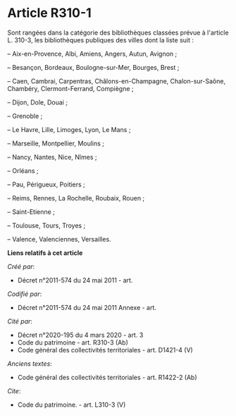# Article R310-1

Sont rangées dans la catégorie des bibliothèques classées prévue à l'article L. 310-3, les bibliothèques publiques des villes
dont la liste suit :

– Aix-en-Provence, Albi, Amiens, Angers, Autun, Avignon ;

– Besançon, Bordeaux, Boulogne-sur-Mer, Bourges, Brest ;

– Caen, Cambrai, Carpentras, Châlons-en-Champagne, Chalon-sur-Saône, Chambéry, Clermont-Ferrand, Compiègne ;

– Dijon, Dole, Douai ;

– Grenoble ;

– Le Havre, Lille, Limoges, Lyon, Le Mans ;

– Marseille, Montpellier, Moulins ;

– Nancy, Nantes, Nice, Nîmes ;

– Orléans ;

– Pau, Périgueux, Poitiers ;

– Reims, Rennes, La Rochelle, Roubaix, Rouen ;

– Saint-Etienne ;

– Toulouse, Tours, Troyes ;

– Valence, Valenciennes, Versailles.

**Liens relatifs à cet article**

_Créé par_:

  - Décret n°2011-574 du 24 mai 2011  - art.

_Codifié par_:

  - Décret n°2011-574 du 24 mai 2011 Annexe - art.

_Cité par_:

  - Décret n°2020-195 du 4 mars 2020 - art. 3
  - Code du patrimoine - art. R310-3 (Ab)
  - Code général des collectivités territoriales - art. D1421-4 (V)

_Anciens textes_:

  - Code général des collectivités territoriales - art. R1422-2 (Ab)

_Cite_:

  - Code du patrimoine. - art. L310-3 (V)
